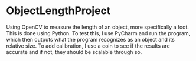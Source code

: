 # ObjectLengthProject

Using OpenCV to measure the length of an object, more specifically a foot. This is done using Python. To test this, I use PyCharm and run the program, which then outputs what the program recognizes as an object and its relative size. To add calibration, I use a coin to see if the results are accurate and if not, they should be scalable through so.
